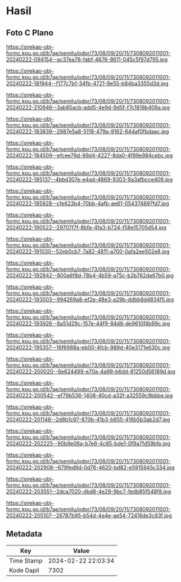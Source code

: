 # Hasil

## Foto C Plano

https://sirekap-obj-formc.kpu.go.id/b7ae/pemilu/pdpr/73/08/09/20/11/7308092011001-20240222-094154--ac37ea78-fabf-4676-8611-045c5f97d795.jpg

https://sirekap-obj-formc.kpu.go.id/b7ae/pemilu/pdpr/73/08/09/20/11/7308092011001-20240222-181944--f177c7b1-34fb-4721-9e55-b84ba3355d3d.jpg

https://sirekap-obj-formc.kpu.go.id/b7ae/pemilu/pdpr/73/08/09/20/11/7308092011001-20240222-210946--3ab85acb-add5-4e9d-9d5f-f7c1818b409a.jpg

https://sirekap-obj-formc.kpu.go.id/b7ae/pemilu/pdpr/73/08/09/20/11/7308092011001-20240222-183839--2987e5a8-5118-479a-9162-644af0fbdaac.jpg

https://sirekap-obj-formc.kpu.go.id/b7ae/pemilu/pdpr/73/08/09/20/11/7308092011001-20240222-184509--efcee79d-99d4-4227-8da0-4f99e984cebc.jpg

https://sirekap-obj-formc.kpu.go.id/b7ae/pemilu/pdpr/73/08/09/20/11/7308092011001-20240222-185137--4bbd307e-e4ad-4869-9303-8a3afbcce409.jpg

https://sirekap-obj-formc.kpu.go.id/b7ae/pemilu/pdpr/73/08/09/20/11/7308092011001-20240222-185928--cfe623b4-70bb-4afb-ae61-054374897fd7.jpg

https://sirekap-obj-formc.kpu.go.id/b7ae/pemilu/pdpr/73/08/09/20/11/7308092011001-20240222-190522--29707f7f-8bfa-4fa3-b724-f58e15705d54.jpg

https://sirekap-obj-formc.kpu.go.id/b7ae/pemilu/pdpr/73/08/09/20/11/7308092011001-20240222-191030--52eb0cb7-7a82-4811-a700-0afa2ee502e8.jpg

https://sirekap-obj-formc.kpu.go.id/b7ae/pemilu/pdpr/73/08/09/20/11/7308092011001-20240222-192842--800a6f8d-78b4-4b59-a75c-b2b762da67b0.jpg

https://sirekap-obj-formc.kpu.go.id/b7ae/pemilu/pdpr/73/08/09/20/11/7308092011001-20240222-193503--994269a8-ef2e-48e3-a29b-ddbb8d4834f5.jpg

https://sirekap-obj-formc.kpu.go.id/b7ae/pemilu/pdpr/73/08/09/20/11/7308092011001-20240222-193926--8a51d29c-157e-44f9-84d8-de9610f4b99c.jpg

https://sirekap-obj-formc.kpu.go.id/b7ae/pemilu/pdpr/73/08/09/20/11/7308092011001-20240222-195357--16f6988a-eb00-4fcb-989d-40e3171e630c.jpg

https://sirekap-obj-formc.kpu.go.id/b7ae/pemilu/pdpr/73/08/09/20/11/7308092011001-20240222-200020--6e624499-e70a-4a99-b6dd-81250d56189d.jpg

https://sirekap-obj-formc.kpu.go.id/b7ae/pemilu/pdpr/73/08/09/20/11/7308092011001-20240222-200542--ef79b536-1408-40cd-a32f-a32559c9bbbe.jpg

https://sirekap-obj-formc.kpu.go.id/b7ae/pemilu/pdpr/73/08/09/20/11/7308092011001-20240222-201148--2d8b1c97-870b-41b3-b655-416b5b3ab2d7.jpg

https://sirekap-obj-formc.kpu.go.id/b7ae/pemilu/pdpr/73/08/09/20/11/7308092011001-20240222-202225--90b9e06a-b7e8-4c85-bde1-0f9a7fd59bfe.jpg

https://sirekap-obj-formc.kpu.go.id/b7ae/pemilu/pdpr/73/08/09/20/11/7308092011001-20240222-202908--679fed9d-0d76-4620-bd82-e5915945c334.jpg

https://sirekap-obj-formc.kpu.go.id/b7ae/pemilu/pdpr/73/08/09/20/11/7308092011001-20240222-203551--2dca7020-dbd8-4e29-9bc7-fedb85f548f8.jpg

https://sirekap-obj-formc.kpu.go.id/b7ae/pemilu/pdpr/73/08/09/20/11/7308092011001-20240222-205107--26787b95-b54d-4e4e-ae54-72416de3c83f.jpg


## Metadata

| Key        | Value               |
| ---------- | ------------------- |
| Time Stamp | 2024-02-22 22:03:34 |
| Kode Dapil | 7302                |



